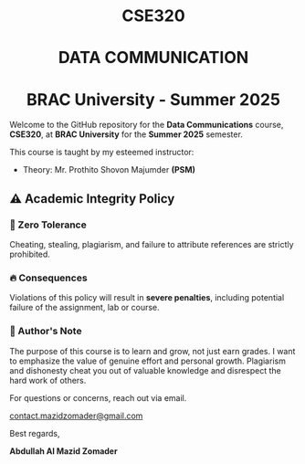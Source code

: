 # <h1 align = "center">CSE320</h1>
## <h1 align = "center">DATA COMMUNICATION</h1>
# <h1 align = "center">BRAC University - Summer 2025</h1>
Welcome to the GitHub repository for the **Data Communications** course, **CSE320**, at **BRAC University** for the **Summer 2025** semester.

This course is taught by my esteemed instructor:
- Theory: Mr. Prothito Shovon Majumder **(PSM)**

## ⚠️ Academic Integrity Policy

### 🚫 Zero Tolerance
Cheating, stealing, plagiarism, and failure to attribute references are strictly prohibited.

### 🔥 Consequences
Violations of this policy will result in **severe penalties**, including potential failure of the assignment, lab or course.

### 📢 Author's Note
The purpose of this course is to learn and grow, not just earn grades. I want to emphasize the value of genuine effort and personal growth. Plagiarism and dishonesty cheat you out of valuable knowledge and disrespect the hard work of others.


For questions or concerns, reach out via email.

contact.mazidzomader@gmail.com

Best regards,

**Abdullah Al Mazid Zomader**

